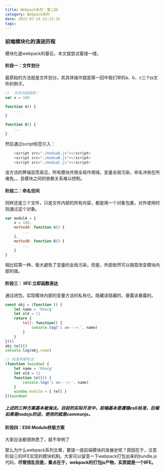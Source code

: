 ```yaml
---
title: Webpack系列：第二回
category: Webpack系列
date: 2023-07-24 22:23:35
tags:
---
```


### 前端模块化的演进历程
模块化是webpack的基石，本文就尝试着缕一缕。

####  阶段一：文件划分
最原始的方法就是文件划分。其具体操作就是第一回中我们举的a、b、c三个js文件的例子。

``` js
//  文件内部结构：
var x = 100

function A() {
    ...
}

function B() {
    ...
}
```
然后通过script标签引入：
```js
    <script src="./moduaA.js"></script>
    <script src="./moduaB.js"></script>
    <script src="./moduaC.js"></script>
```
该方法的弊端显而易见，所有模块共用全局作用域，变量全局污染，命名冲突在所难免。，且模块之间的依赖关系难以控制。

#### 阶段二：命名空间
同样还是三个文件，只是文件内部的所有内容，都是用一个对象包裹，对外使用时则通过这个对象。
```js
var modulA = {
    x = 100,
    methodA: function A() {
        ...
    },
    methodB: function B() {
        ...
    }
}
```
相比较第一种，极大避免了变量的全局污染，但是，外部依然可以随意改变模块内部的值。

#### 阶段三： IIFE:立即函数表达
通过闭包，实现模块内部的变量方法的私有化。隐藏该隐藏的，暴露该暴露的。
```js
const obj = (function () {
    let name = 'hhvcg'
    let old = 11
    return {
        tell: function() {
            console.log('i am--->:', name)
        }
    }
})()
obj.tell()
console.log(obj.name)

// 标准早期写法
(function (window) {
    let name = 'hhvcg'
    let old = 11
    function tell() {
        console.log('i am--->:', name)
    }
    window.modulA = { tell }
})(window)
```

##### 上述的三种方案基本被淘汰。目前的实际开发中，前端基本是遵循es6标准，后端如果是nodejs的话，使用的就是commonjs。

#### 阶段四：ES6 Module终极方案
大家应该都很熟悉了，就不举例了

那么为什么webpack系列文章，要提一提前端模块的发展史呢？原因在于，注意阶段三的IIFE实现的模块机制。大家可以留意一下webpack打包出来的bundle.js代码，**尽管很乱但是，重点在于，webpack的打包js产物，实质就是一个IIFE。**
